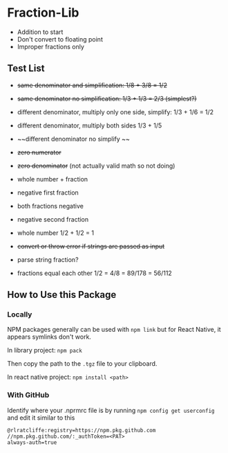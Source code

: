 # Fraction-Lib

- Addition to start
- Don't convert to floating point
- Improper fractions only

## Test List 
- ~~same denominator and simplification: 1/8 + 3/8 = 1/2~~
- ~~same denominator no simplification: 1/3 + 1/3 = 2/3 (simplest?)~~
- different denominator, multiply only one side, simplify: 1/3 + 1/6 = 1/2
- different denominator, multiply both sides 1/3 + 1/5
- ~~different denominator no simplify ~~
- ~~zero numerator~~
- ~~zero denominator~~ (not actually valid math so not doing)
- whole number + fraction
- negative first fraction
- both fractions negative
- negative second fraction
- whole number 1/2 + 1/2 = 1
- ~~convert or throw error if strings are passed as input~~

- parse string fraction?
- fractions equal each other 1/2 = 4/8 = 89/178 = 56/112

## How to Use this Package

### Locally
NPM packages generally can be used with `npm link` but for React Native, it appears symlinks don't work.

In library project:
`npm pack`

Then copy the path to the `.tgz` file to your clipboard.

In react native project:
`npm install <path>`

### With GitHub
Identify where your .nprmrc file is by running `npm config get userconfig` and edit it similar to this 

```
@rlratcliffe:registry=https://npm.pkg.github.com
//npm.pkg.github.com/:_authToken=<PAT>
always-auth=true

```